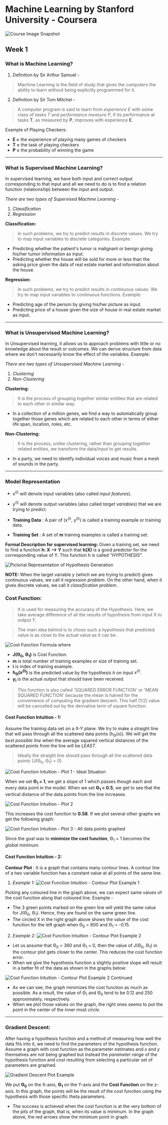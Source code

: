 # Machine Learning by Stanford University - Coursera
![Course Image Snapshot](./images/course_img.png)

## Week 1

### **What is Machine Learning?**
1. Definition by Sir Arthur Samuel -
> Machine Learning is the field of study that gives the computers the ability to learn without being explicitly programmed for it.

2. Definition by Sir Tom Mitchel -
> A computer program is said to learn from *experience E* with some class of *tasks T* and *performance measure P*, if its performance at tasks **T**, as measured by **P**, improves with experience **E**.

Example of Playing Checkers:
- **E =** the experience of playing many games of checkers
- **T =** the task of playing checkers
- **P =** the probability of winning the game

---

### **What is Supervised Machine Learning?**
In supervised learning, we have both input and correct output corresponding to that input and all we need to do is to find a relation function (relationship) between the input and output.

*There are two types of Supervised Machine Learning -*
1. *Classification*
2. *Regression*

**Classification:**
> In such problems, we try to predict results in discrete values. We try to map input variables to discrete categories. Example:

- Predicting whether the patient's tumor is malignant or benign giving his/her tumor information as input.
- Predicting whether the house will be sold for more or less than the asking price given the data of real estate market and information about the house.

**Regression:**
> In such problems, we try to predict results in continuous values. We try to map input variables to continuous functions. Example:

- Predicting age of the person by giving his/her picture as input.
- Predicting price of a house given the size of house in real estate market as input.

---

### **What is Unsupervised Machine Learning?**
In Unsupervised learning, it allows us to approach problems with little or no knowledge about the result or outcomes. We can derive structure from data where we don't necessarily know the effect of the variables. Example:

*There are two types of Unsupervised Machine Learning -*
1. *Clustering*
2. *Non-Clustering*

**Clustering:**
> It is the process of grouping together similar entities that are related to each other in similar way.

- In a collection of a million genes, we find a way to automatically group together those genes which are related to each other in terms of either life span, location, roles, etc.

**Non-Clustering:**
> It is the process, unlike clustering, rather than grouping together related entities, we transform the data/input to get results.

- In a party, we need to identify individual voices and music from a mesh of sounds in the party.

---

### **Model Representation**
- x<sup>(i)</sup> will denote input variables (also called *input features*).
- y<sup>(i)</sup> will denote output variables (also called *target variables*) that we are trying to predict.

- **Training Data**
: A pair of (x<sup>(i)</sup>, y<sup>(i)</sup>) is called a training example or training data.

- **Training Set**
: A set of **m** training examples is called a training set.

**Formal Description for supervised learning:**
Given a training set, we need to find a function **h: X --> Y** such that **h(X)** is a good predictor for the corresponding value of Y. This function h is called *"HYPOTHESIS"*.

![Pictorial Representation of Hypothesis Generation](./images/SS_1.png)

**NOTE:** When the target variable y (which we are trying to predict) gives continuous values, we call it *regression problem*. On the other hand, when it gives discrete values, we call it *classification problem*.

### **Cost Function:**
> It is used for measuring the accuracy of the Hypothesis. Here, we take average difference of all the results of hypothesis from input X to output Y.

> The main idea behind is to chose such a hypothesis that predicted value is as close to the actual value as it can be.

![Cost Function Formula](./images/SS_2.png)
where
- **J(Θ<sub>0</sub>, Θ<sub>1</sub>)** is Cost Function.
- **m** is total number of training examples or size of training set.
- **i** is index of training example.
- **h<sub>Θ</sub>(x<sup>(i)</sup>)** is the predicted value by the hypothesis *h* on input *x<sup>(i)</sup>*.
- **y<sub>i</sub>** is the actual output that should have been received.

> This function is also called 'SQUARED ERROR FUNCTION' or 'MEAN SQUARED FUNCTION' because the mean is halved for the convenience of computing the gradient descent. This half (1/2) value will be cancelled out by the derivative term of square function.

#### **Cost Function Intuition - 1:**
Assume the training data set on a X-Y plane. We try to make a straight line that will pass through all the scattered data points (h<sub>Θ</sub>(x)). We will get the *best possible line* when the average squared vertical distances of the scattered points from the line will be *LEAST*.

> Ideally the straight line should pass through all the scattered data points (J(Θ<sub>0</sub>, Θ<sub>1</sub>) = 0).

![Cost Function Intuition - Plot 1 - Ideal Situation](./images/SS_3.png)

When we set **Θ<sub>1</sub> = 1**, we get a slope of 1 which passes though each and every data point in the model.
When we set **Θ<sub>1</sub> = 0.5**, we get to see that the vertical distance of the data points from the line increases.

![Cost Function Intuition - Plot 2](./images/SS_4.png)

This increases the cost function to **0.58**. If we plot several other graphs we get the following graph:

![Cost Function Intuition - Plot 3 - All data points graphed](./images/SS_5.png)

Since the goal was to **minimize the cost function**, Θ<sub>1</sub> = 1 becomes the *global minimum*.

#### **Cost Function Intuition - 2:**
**Contour Plot**
: It is a graph that contains many contour lines. A contour line of a two variable function has a constant value at all points of the same line.

1. *Example 1:*
![Cost Function Intuition - Contour Plot Example 1](./images/SS_6.png)

Picking any coloured line in the graph above, we can expect same values of the cost function along that coloured line. Example -
- The 3 green points marked on the green line will yield the same value for J(Θ<sub>0</sub>, Θ<sub>1</sub>). Hence, they are found on the same green line.
- The circled X in the right graph above shows the value of the cost function for the left graph when Θ<sub>0</sub> = 800 and Θ<sub>1</sub> = -0.15.

2. *Example 2:*
![Cost Function Intuition - Contour Plot Example 2](./images/SS_7.png)

- Let us assume that Θ<sub>0</sub> = 360 and Θ<sub>1</sub> = 0, then the value of J(Θ<sub>0</sub>, Θ<sub>1</sub>) in the contour plot gets closer to the center. This reduces the cost function error.
- When we give the hypothesis function a slightly positive slope will result in a better fit of the data as shown in the graphs below:

![Cost Function Intuition - Contour Plot Example 2 Continued](./images/SS_8.png)

- As we can see, the graph minimizes the cost function as much as possible. As a result, the value of Θ<sub>1</sub> and Θ<sub>0</sub> tend to be 0.12 and 250 approximately, respectively.
- When we plot those values on the graph, the right ones seems to put the point in the center of the inner most *circle*.

---

### **Gradient Descent:**
After having a hypothesis function and a method of measuring how well the data fits into it, we need to find the parameters of the hypothesis function. Assume a graph with cost function as the parameter estimates and *x* and *y* themselves are not being graphed but instead the *parameter range* of the hypothesis function and *cost* resulting from selecting a particular set of parameters are graphed.

![Gradient Descent Plot Example](./images/SS_9.png)

We put **Θ<sub>0</sub>** on the X-axis, **Θ<sub>1</sub>** on the Y-axis and the **Cost Function** on the z-axis. In this graph, the points will be the result of the cost function using the hypothesis with those specific theta parameters.

- The success is achieved when the cost function is at the very bottom of the pits of the graph, that is, when its value is minimum. In the graph above, the red arrows show the minimum point in graph.
